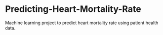 # Predicting-Heart-Mortality-Rate
Machine learning project to predict heart mortality rate using patient health data.
